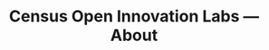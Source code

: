 ---
permalink: /about/
title: "Census Open Innovation Labs — About"
description: "Showcase our mission and team"
layout: about
class: about

header:
  - name: Our Mission
    blurb: COIL’s mission is to source knowledge and solutions to solve key challenges for the Census Bureau and the public at large through human-centered design, data, creative media, and technology.

coil-capabilities:
  - name: |-
      Creative Solutions to Sticky Problems
    blurb: We help you identify unique solutions when well-worn paths are unsuccessful.
  - name: |-
      Design & User Research<br><br>
    blurb: We develop and implement world-class branding, design, digital tools, and websites. We also conduct rapid, rigorous user research to diagnose user experience (UX) problems and make improvements for data consumers.
  - name: |-
      Challenges, Tech Sprints, & Crowdsourcing
    blurb: We engage experts from the public to generate solutions, using approaches such as prize challenges, tech sprints, design-a-thons, crowdsourcing, citizen science, and more. We specialize in tech industry engagement.
  - name: |-
      Strategic Cross-Sector Collaborations
    blurb: We develop high-ROI avenues to partner with all levels of government, industry, academia, communities, and civil society. We can help you reach outside your usual stakeholder network and implement more valuable ways to engage your audience.
  - name: |-
      Policy Innovation<br><br>
    blurb: We prototype repeatable and scalable innovations - such as processes, use of high value legal authorities, and hiring strategies - at the Census Bureau and can help you determine how to leverage them in your work.
  - name: |-
      Facilitation<br><br>
    blurb: We create award-winning, highly engaging events. If you need a cross-sector or internal conference, demo day, workshop, or brainstorm expertly facilitated to deliver insights, ideas, strategies, conclusions, or consensus, COIL's world-class facilitators can help design and implement sessions for your team.
---